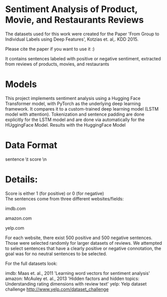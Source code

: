 # Sentiment Analysis of Product, Movie, and Restaurants Reviews

The datasets used for this work were created for the Paper 'From Group to Individual Labels using Deep Features', Kotzias et. al,. KDD 2015.

Please cite the paper if you want to use it :)

It contains sentences labeled with positive or negative sentiment, extracted from reviews of products, movies, and restaurants

# Models 
This project implements sentiment analysis using a Hugging Face Transformer model, with PyTorch as the underlying deep learning framework. It compares it to a custom-trained deep learning model (LSTM model with attention). Tokenization and sentence padding are done explicitly for the LSTM model and are done via automatically for the HUggingFace Model.
Results with the HuggingFace Model



# Data Format
sentence \t score \n

# Details:
Score is either 1 (for positive) or 0 (for negative)	
The sentences come from three different websites/fields:

imdb.com

amazon.com

yelp.com

For each website, there exist 500 positive and 500 negative sentences. Those were selected randomly for larger datasets of reviews. 
We attempted to select sentences that have a clearly positive or negative connotation, the goal was for no neutral sentences to be selected.

For the full datasets look:

imdb: Maas et. al., 2011 'Learning word vectors for sentiment analysis'
amazon: McAuley et. al., 2013 'Hidden factors and hidden topics: Understanding rating dimensions with review text'
yelp: Yelp dataset challenge http://www.yelp.com/dataset_challenge
 
